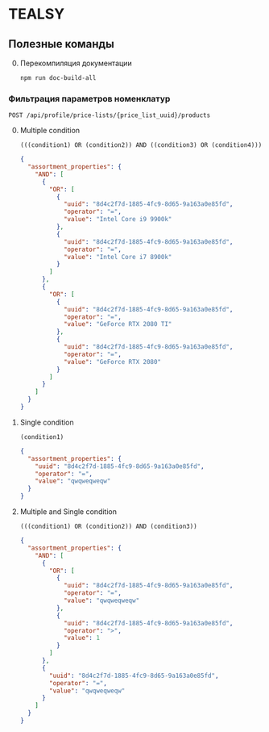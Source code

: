# TEALSY

## Полезные команды

0. Перекомпиляция документации
    ```bash
    npm run doc-build-all
    ```



### Фильтрация параметров номенклатур

```POST /api/profile/price-lists/{price_list_uuid}/products```

0. Multiple condition 
    ```
    (((condition1) OR (condition2)) AND ((condition3) OR (condition4)))
    ```
    ```json
    {
      "assortment_properties": {
        "AND": [
          {
            "OR": [
              {
                "uuid": "8d4c2f7d-1885-4fc9-8d65-9a163a0e85fd",
                "operator": "=",
                "value": "Intel Core i9 9900k"
              },
              {
                "uuid": "8d4c2f7d-1885-4fc9-8d65-9a163a0e85fd",
                "operator": "=",
                "value": "Intel Core i7 8900k"
              }
            ]
          },
          {
            "OR": [
              {
                "uuid": "8d4c2f7d-1885-4fc9-8d65-9a163a0e85fd",
                "operator": "=",
                "value": "GeForce RTX 2080 TI"
              },
              {
                "uuid": "8d4c2f7d-1885-4fc9-8d65-9a163a0e85fd",
                "operator": "=",
                "value": "GeForce RTX 2080"
              }
            ]
          }
        ]
      }
    }
    ```

0. Single condition 
    ```
    (condition1)
    ```
    ```json
    {
      "assortment_properties": {
        "uuid": "8d4c2f7d-1885-4fc9-8d65-9a163a0e85fd",
        "operator": "=",
        "value": "qwqweqweqw"
      }
    }
    ```

0. Multiple and Single condition 
    ```
    (((condition1) OR (condition2)) AND (condition3))
    ```
    ```json
    {
      "assortment_properties": {
        "AND": [
          {
            "OR": [
              {
                "uuid": "8d4c2f7d-1885-4fc9-8d65-9a163a0e85fd",
                "operator": "=",
                "value": "qwqweqweqw"
              },
              {
                "uuid": "8d4c2f7d-1885-4fc9-8d65-9a163a0e85fd",
                "operator": ">",
                "value": 1
              }
            ]
          },
          {
            "uuid": "8d4c2f7d-1885-4fc9-8d65-9a163a0e85fd",
            "operator": "=",
            "value": "qwqweqweqw"
          }
        ]
      }
    }
    ```
